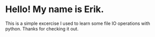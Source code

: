 # Hello! My name is Erik. 

This is a simple excercise I used to learn some file IO operations with python. Thanks for checking it out.